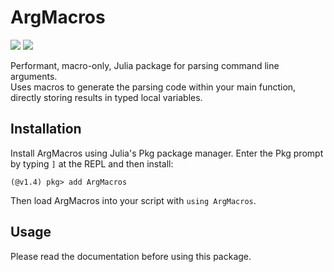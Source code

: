 # ArgMacros

[![](https://img.shields.io/badge/docs-stable-blue.svg)](https://zachmatson.github.io/ArgMacros.jl/stable)
[![](https://img.shields.io/badge/docs-dev-blue.svg)](https://zachmatson.github.io/ArgMacros.jl/stable)

Performant, macro-only, Julia package for parsing command line arguments.    
Uses macros to generate the parsing code within your main function, directly storing
results in typed local variables.

## Installation

Install ArgMacros using Julia's Pkg package manager. Enter the Pkg prompt
by typing `]` at the REPL and then install:

```julia-repl
(@v1.4) pkg> add ArgMacros
```

Then load ArgMacros into your script with `using ArgMacros`.

## Usage

Please read the documentation before using this package.
